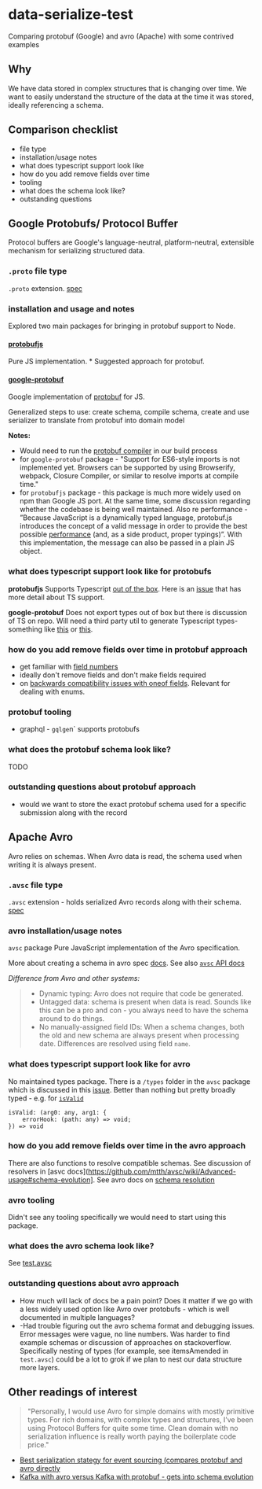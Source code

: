# data-serialize-test

Comparing protobuf (Google) and avro (Apache) with some contrived examples

## Why

We have data stored in complex structures that is changing over time. We want to easily understand the structure of the data at the time it was stored, ideally referencing a schema.

## Comparison checklist

- file type
- installation/usage notes
- what does typescript support look like
- how do you add remove fields over time
- tooling
- what does the schema look like?
- outstanding questions

## Google Protobufs/ Protocol Buffer

Protocol buffers are Google's language-neutral, platform-neutral, extensible mechanism for serializing structured data.

### `.proto` file type

`.proto` extension. [spec](https://developers.google.com/protocol-buffers/docs/proto3)

### installation and usage and notes

Explored two main packages for bringing in protobuf support to Node.

#### [protobufjs](https://www.npmjs.com/package/protobufjs)

Pure JS implementation. \* Suggested approach for protobuf.

#### [google-protobuf](https://www.npmjs.com/package/google-protobuf)

Google implementation of [protobuf](https://github.com/protocolbuffers/protobuf/tree/master/js) for JS.

Generalized steps to use: create schema, compile schema, create and use serializer to translate from protobuf into domain model

**Notes:**

- Would need to run the [protobuf compiler](https://github.com/protocolbuffers/protobuf#protocol-compiler-installation) in our build process
- for `google-protobuf` package - "Support for ES6-style imports is not implemented yet. Browsers can be supported by using Browserify, webpack, Closure Compiler, or similar to resolve imports at compile time."
- for `protobufjs` package - this package is much more widely used on npm than Google JS port. At the same time, some discussion regarding whether the codebase is being well maintained. Also re performance - ”Because JavaScript is a dynamically typed language, protobuf.js introduces the concept of a valid message in order to provide the best possible [performance](https://github.com/protobufjs/protobuf.js/#performance) (and, as a side product, proper typings)”. With this implementation, the message can also be passed in a plain JS object.

### what does typescript support look like for protobufs

**protobufjs**
Supports Typescript [out of the box](https://github.com/protobufjs/protobuf.js/#usage-with-typescript). Here is an [issue](https://github.com/protobufjs/protobuf.js/issues/1327) that has more detail about TS support.

**google-protobuf**
Does not export types out of box but there is discussion of TS on repo. Will need a third party util to generate Typescript types- something like [this](https://github.com/thesayyn/protoc-gen-ts) or [this](https://github.com/improbable-eng/ts-protoc-gen#readme).

### how do you add remove fields over time in protobuf approach

- get familiar with [field numbers](https://developers.google.com/protocol-buffers/docs/proto3#assigning_field_numbers)
- ideally don't remove fields and don't make fields required
- on [backwards compatibility issues with oneof fields](https://developers.google.com/protocol-buffers/docs/proto3#backwards-compatibility_issues). Relevant for dealing with enums.

### protobuf tooling

- graphql - `gqlge`n` supports protobufs

### what does the protobuf schema look like?

TODO

### outstanding questions about protobuf approach

- would we want to store the exact protobuf schema used for a specific submission along with the record

## Apache Avro

Avro relies on schemas. When Avro data is read, the schema used when writing it is always present.

### `.avsc` file type

`.avsc` extension - holds serialized Avro records along with their schema. [spec](https://avro.apache.org/docs/current/spec.html#Object+Container+Files)

### avro installation/usage notes

`avsc` package
Pure JavaScript implementation of the Avro specification.

More about creating a schema in avro spec [docs](https://avro.apache.org/docs/1.10.2/spec.html#schema_record). See also [`avsc` API docs](https://github.com/mtth/avsc/wiki/API)

_Difference from Avro and other systems:_

> - Dynamic typing: Avro does not require that code be generated.
> - Untagged data: schema is present when data is read. Sounds like this can be a pro and con - you always need to have the schema around to do things.
> - No manually-assigned field IDs: When a schema changes, both the old and new schema are always present when processing date. Differences are resolved using field `name`.

### what does typescript support look like for avro

No maintained types package. There is a `/types` folder in the `avsc` package which is discussed in this [issue](https://github.com/mtth/avsc/issues/128). Better than nothing but pretty broadly typed - e.g. for [`isValid`](https://github.com/mtth/avsc/wiki/API)

```
isValid: (arg0: any, arg1: {
    errorHook: (path: any) => void;
}) => void
```

### how do you add remove fields over time in the avro approach

There are also functions to resolve compatible schemas. See discussion of resolvers in [asvc docs](https://github.com/mtth/avsc/wiki/Advanced-usage#schema-evolution]. See avro docs on [schema resolution](https://avro.apache.org/docs/current/spec.html#Schema+Resolution)

### avro tooling

Didn't see any tooling specifically we would need to start using this package.

### what does the avro schema look like?

See [test.avsc](./src/test.avsc)

### outstanding questions about avro approach

- How much will lack of docs be a pain point? Does it matter if we go with a less widely used option like Avro over protobufs - which is well documented in multiple languages?
- -Had trouble figuring out the avro schema format and debugging issues. Error messages were vague, no line numbers. Was harder to find example schemas or discussion of approaches on stackoverflow. Specifically nesting of types (for example, see itemsAmended in `test.avsc`) could be a lot to grok if we plan to nest our data structure more layers.

## Other readings of interest

> "Personally, I would use Avro for simple domains with mostly primitive types. For rich domains, with complex types and structures, I’ve been using Protocol Buffers for quite some time. Clean domain with no serialization influence is really worth paying the boilerplate code price."

- [Best serialization stategy for event sourcing (compares protobuf and avro directly](https://blog.softwaremill.com/the-best-serialization-strategy-for-event-sourcing-9321c299632b)
- [Kafka with avro versus Kafka with protobuf - gets into schema evolution](https://simon-aubury.medium.com/kafka-with-avro-vs-kafka-with-protobuf-vs-kafka-with-json-schema-667494cbb2af)
